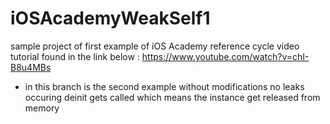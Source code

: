 # iOSAcademyWeakSelf1
sample project of first example
of iOS Academy reference cycle video tutorial 
found in the link below :
https://www.youtube.com/watch?v=chI-B8u4MBs


* in this branch is the second example without modifications
no leaks occuring
deinit gets called which means the instance get released from memory
